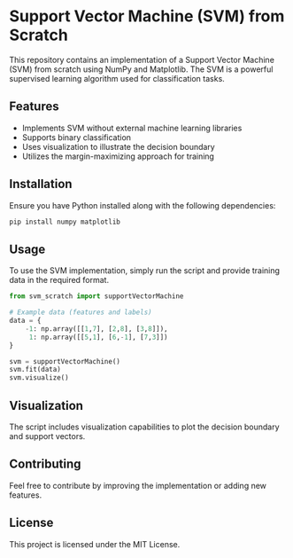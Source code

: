 # Support Vector Machine (SVM) from Scratch

This repository contains an implementation of a Support Vector Machine (SVM) from scratch using NumPy and Matplotlib. The SVM is a powerful supervised learning algorithm used for classification tasks.

## Features

- Implements SVM without external machine learning libraries
- Supports binary classification
- Uses visualization to illustrate the decision boundary
- Utilizes the margin-maximizing approach for training

## Installation

Ensure you have Python installed along with the following dependencies:

```bash
pip install numpy matplotlib
```

## Usage

To use the SVM implementation, simply run the script and provide training data in the required format.

```python
from svm_scratch import supportVectorMachine

# Example data (features and labels)
data = {
    -1: np.array([[1,7], [2,8], [3,8]]),
     1: np.array([[5,1], [6,-1], [7,3]])
}

svm = supportVectorMachine()
svm.fit(data)
svm.visualize()
```

## Visualization

The script includes visualization capabilities to plot the decision boundary and support vectors.

## Contributing

Feel free to contribute by improving the implementation or adding new features.

## License

This project is licensed under the MIT License.
